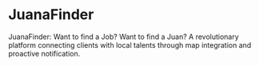 # JuanaFinder
JuanaFinder: Want to find a Job? Want to find a Juan? A revolutionary platform connecting clients with local talents through map integration and proactive notification.
